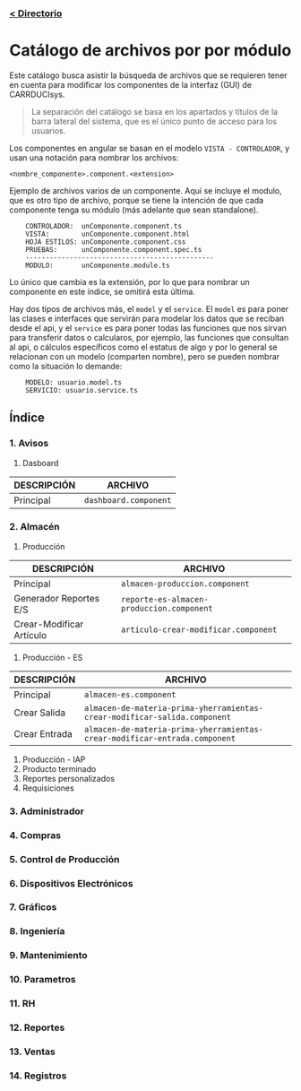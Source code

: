 ### [< Directorio](../directorio.md)

# Catálogo de archivos por por módulo
Este catálogo busca asistir la búsqueda de archivos que se requieren tener en cuenta para modificar los componentes de la interfaz (GUI) de CARRDUCIsys.

>La separación del catálogo se basa en los apartados y títulos de la barra lateral del sistema, que es el único punto de acceso para los usuarios.

Los componentes en angular se basan en el modelo `VISTA - CONTROLADOR`, y usan una notación para nombrar los archivos:

```
<nombre_componente>.component.<extension>
```

Ejemplo de archivos varios de un componente. Aquí se incluye el modulo, que es otro tipo de archivo, porque se tiene la intención de que cada componente tenga su módulo (más adelante que sean standalone).

``` 
    CONTROLADOR:  unComponente.component.ts
    VISTA:        unComponente.component.html
    HOJA ESTILOS: unComponente.component.css
    PRUEBAS:      unComponente.component.spec.ts
    -----------------------------------------------
    MODULO:       unComponente.module.ts
```

Lo único que cambia es la extensión, por lo que para nombrar un componente en este índice, se omitirá esta última.

Hay dos tipos de archivos más, el `model` y el `service`. El `model` es para poner las clases e interfaces que servirán para modelar los datos que se reciban desde el api, y el `service` es para
poner todas las funciones que nos sirvan para transferir datos o calcularos, por ejemplo, las funciones que consultan al api, o cálculos específicos como el estatus de algo y por lo general se relacionan con un modelo (comparten nombre), pero se pueden nombrar como la situación lo demande:

```
    MODELO: usuario.model.ts
    SERVICIO: usuario.service.ts
```




## Índice
### 1. Avisos
1. Dasboard

| DESCRIPCIÓN | ARCHIVO               |
| ----------- | --------------------- |
| Principal   | `dashboard.component` |
### 2. Almacén
1. Producción

| DESCRIPCIÓN              | ARCHIVO                                   |
| ------------------------ | ----------------------------------------- |
| Principal                | `almacen-produccion.component`            |
| Generador Reportes E/S   | `reporte-es-almacen-produccion.component` |
| Crear-Modificar Artículo | `articulo-crear-modificar.component`      |
1. Producción - ES

| DESCRIPCIÓN   | ARCHIVO                                                                    |
| ------------- | -------------------------------------------------------------------------- |
| Principal     | `almacen-es.component`                                                     |
| Crear Salida  | `almacen-de-materia-prima-yherramientas-crear-modificar-salida.component`  |
| Crear Entrada | `almacen-de-materia-prima-yherramientas-crear-modificar-entrada.component` |

1. Producción - IAP
1. Producto terminado
2. Reportes personalizados
3. Requisiciones

### 3. Administrador
### 4. Compras
### 5. Control de Producción
### 6. Dispositivos Electrónicos
### 7. Gráficos
### 8. Ingeniería
### 9. Mantenimiento
### 10. Parametros
### 11. RH
### 12. Reportes
### 13. Ventas
### 14. Registros

